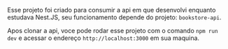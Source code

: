 Esse projeto foi criado para consumir a api em que desenvolvi enquanto estudava Nest.JS, seu funcionamento depende do projeto: ```bookstore-api```.

Apos clonar a api, voce pode rodar esse projeto com o comando ```npm run dev``` e acessar o endereço ```http://localhost:3000``` em sua maquina.
